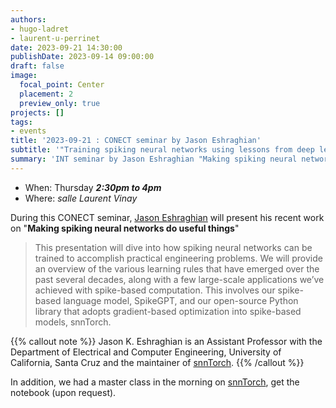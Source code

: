 ```yaml
---
authors:
- hugo-ladret
- laurent-u-perrinet
date: 2023-09-21 14:30:00
publishDate: 2023-09-14 09:00:00
draft: false
image:
  focal_point: Center
  placement: 2
  preview_only: true
projects: []
tags:
- events
title: '2023-09-21 : CONECT seminar by Jason Eshraghian'
subtitle: '"Training spiking neural networks using lessons from deep learning using shiny spiking learning rules".'
summary: 'INT seminar by Jason Eshraghian "Making spiking neural networks do useful things".'
---
```


* When: Thursday ***2:30pm to 4pm*** 
* Where: _salle Laurent Vinay_

During this CONECT seminar, [Jason Eshraghian](https://ncg.ucsc.edu/jason-eshraghian-bio/) will present his recent work on "**Making spiking neural networks do useful things**"

> This presentation will dive into how spiking neural networks can be trained to accomplish practical engineering problems. We will provide an overview of the various learning rules that have emerged over the past several decades, along with a few large-scale applications we’ve achieved with spike-based computation. This involves our spike-based language model, SpikeGPT, and our open-source Python library that adopts gradient-based optimization into spike-based models, snnTorch.

{{% callout note %}}
Jason K. Eshraghian is an Assistant Professor with the Department of Electrical and Computer Engineering, University of California, Santa Cruz and the maintainer of [snnTorch](https://github.com/jeshraghian/snntorch). {{% /callout %}}


In addition, we had a master class in the morning on [snnTorch](https://snntorch.readthedocs.io/en/latest/index.html), get the notebook (upon request).